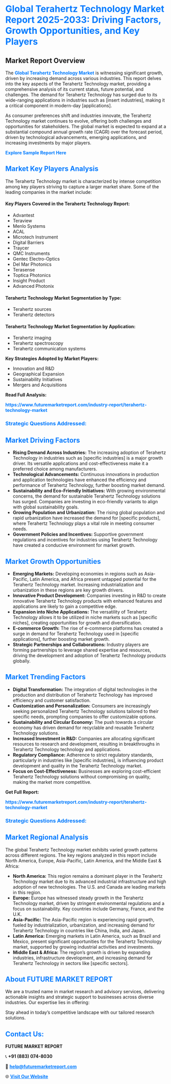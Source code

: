 <h1 style="color: #007BFF;">Global Terahertz Technology Market Report 2025-2033: Driving Factors, Growth Opportunities, and Key Players</h1>

<section id="overview">
<h2>Market Report Overview</h2>
<p>The <a href="https://www.futuremarketreport.com/industry-report/terahertz-technology-market" style="color: #007BFF; text-decoration: none;"><strong>Global Terahertz Technology Market</strong></a> is witnessing significant growth, driven by increasing demand across various industries. This report delves into the key aspects of the Terahertz Technology market, providing a comprehensive analysis of its current status, future potential, and challenges. The demand for Terahertz Technology has surged due to its wide-ranging applications in industries such as [insert industries], making it a critical component in modern-day [applications].</p>
<p>As consumer preferences shift and industries innovate, the Terahertz Technology market continues to evolve, offering both challenges and opportunities for stakeholders. The global market is expected to expand at a substantial compound annual growth rate (CAGR) over the forecast period, driven by technological advancements, emerging applications, and increasing investments by major players.</p>
</section>

<section id="overview">
<p><a href="https://www.futuremarketreport.com/request-sample/reportId=97623" style="color: #007BFF; text-decoration: none;"><strong>Explore Sample Report Here</strong></a></p>
</section>

<section id="key-players">
<h2 style="color: #007BFF;">Market Key Players Analysis</h2>
<p>The Terahertz Technology market is characterized by intense competition among key players striving to capture a larger market share. Some of the leading companies in the market include:</p>
<h4>Key Players Covered in the Terahertz Technology Report:</h4>
<ul><li>Advantest</li><li>Teraview</li><li>Menlo Systems</li><li>ACAL</li><li>Microtech Instrument</li><li>Digital Barriers</li><li>Traycer</li><li>QMC Instruments</li><li>Gentec Electro-Optics</li><li>Del Mar Photonics</li><li>Terasense</li><li>Toptica Photonics</li><li>Insight Product</li><li>Advanced Photonix</li></ul>
<h4>Terahertz Technology Market Segmentation by Type:</h4>
<ul><li>Terahertz sources</li><li>Terahertz detectors</li></ul>

<h4>Terahertz Technology Market Segmentation by Application:</h4>
<ul><li>Terahertz imaging</li><li>Terahertz spectroscopy</li><li>Terahertz communication systems</li></ul>
<p><strong>Key Strategies Adopted by Market Players:</strong></p>
<ul>
<li>Innovation and R&D</li>
<li>Geographical Expansion</li>
<li>Sustainability Initiatives</li>
<li>Mergers and Acquisitions</li>
</ul>
</section>

<section>
<p><strong>Read Full Analysis: </strong></p><a href="https://www.futuremarketreport.com/industry-report/terahertz-technology-market" style="color: #007BFF; text-decoration: none;"><strong>https://www.futuremarketreport.com/industry-report/terahertz-technology-market</strong></a>
<h3 style="color: #007BFF;">Strategic Questions Addressed:</h3>
</section>

<section id="driving-factors">
<h2 style="color: #007BFF;">Market Driving Factors</h2>
<ul>
<li><strong>Rising Demand Across Industries:</strong> The increasing adoption of Terahertz Technology in industries such as [specific industries] is a major growth driver. Its versatile applications and cost-effectiveness make it a preferred choice among manufacturers.</li>
<li><strong>Technological Advancements:</strong> Continuous innovations in production and application technologies have enhanced the efficiency and performance of Terahertz Technology, further boosting market demand.</li>
<li><strong>Sustainability and Eco-Friendly Initiatives:</strong> With growing environmental concerns, the demand for sustainable Terahertz Technology solutions has surged. Companies are investing in eco-friendly variants to align with global sustainability goals.</li>
<li><strong>Growing Population and Urbanization:</strong> The rising global population and rapid urbanization have increased the demand for [specific products], where Terahertz Technology plays a vital role in meeting consumer needs.</li>
<li><strong>Government Policies and Incentives:</strong> Supportive government regulations and incentives for industries using Terahertz Technology have created a conducive environment for market growth.</li>
</ul>
</section>

<section id="growth-opportunities">
<h2 style="color: #007BFF;">Market Growth Opportunities</h2>
<ul>
<li><strong>Emerging Markets:</strong> Developing economies in regions such as Asia-Pacific, Latin America, and Africa present untapped potential for the Terahertz Technology market. Increasing industrialization and urbanization in these regions are key growth drivers.</li>
<li><strong>Innovative Product Development:</strong> Companies investing in R&D to create innovative Terahertz Technology products with enhanced features and applications are likely to gain a competitive edge.</li>
<li><strong>Expansion into Niche Applications:</strong> The versatility of Terahertz Technology allows it to be utilized in niche markets such as [specific niches], creating opportunities for growth and diversification.</li>
<li><strong>E-commerce Growth:</strong> The rise of e-commerce platforms has created a surge in demand for Terahertz Technology used in [specific applications], further boosting market growth.</li>
<li><strong>Strategic Partnerships and Collaborations:</strong> Industry players are forming partnerships to leverage shared expertise and resources, driving the development and adoption of Terahertz Technology products globally.</li>
</ul>
</section>

<section id="trending-factors">
<h2 style="color: #007BFF;">Market Trending Factors</h2>
<ul>
<li><strong>Digital Transformation:</strong> The integration of digital technologies in the production and distribution of Terahertz Technology has improved efficiency and customer satisfaction.</li>
<li><strong>Customization and Personalization:</strong> Consumers are increasingly seeking personalized Terahertz Technology solutions tailored to their specific needs, prompting companies to offer customizable options.</li>
<li><strong>Sustainability and Circular Economy:</strong> The push towards a circular economy has driven demand for recyclable and reusable Terahertz Technology solutions.</li>
<li><strong>Increased Investment in R&D:</strong> Companies are allocating significant resources to research and development, resulting in breakthroughs in Terahertz Technology technology and applications.</li>
<li><strong>Regulatory Compliance:</strong> Adherence to strict regulatory standards, particularly in industries like [specific industries], is influencing product development and quality in the Terahertz Technology market.</li>
<li><strong>Focus on Cost-Effectiveness:</strong> Businesses are exploring cost-efficient Terahertz Technology solutions without compromising on quality, making the market more competitive.</li>
</ul>
</section>

<section>
<p><strong>Get Full Report: </strong></p><a href="https://www.futuremarketreport.com/industry-report/terahertz-technology-market" style="color: #007BFF; text-decoration: none;"><strong>https://www.futuremarketreport.com/industry-report/terahertz-technology-market</strong></a>
<h3 style="color: #007BFF;">Strategic Questions Addressed:</h3>
</section>


<section id="regional-analysis">
<h2 style="color: #007BFF;">Market Regional Analysis</h2>
<p>The global Terahertz Technology market exhibits varied growth patterns across different regions. The key regions analyzed in this report include North America, Europe, Asia-Pacific, Latin America, and the Middle East & Africa:</p>
<ul>
<li><strong>North America:</strong> This region remains a dominant player in the Terahertz Technology market due to its advanced industrial infrastructure and high adoption of new technologies. The U.S. and Canada are leading markets in this region.</li>
<li><strong>Europe:</strong> Europe has witnessed steady growth in the Terahertz Technology market, driven by stringent environmental regulations and a focus on sustainability. Key countries include Germany, France, and the U.K.</li>
<li><strong>Asia-Pacific:</strong> The Asia-Pacific region is experiencing rapid growth, fueled by industrialization, urbanization, and increasing demand for Terahertz Technology in countries like China, India, and Japan.</li>
<li><strong>Latin America:</strong> Emerging markets in Latin America, such as Brazil and Mexico, present significant opportunities for the Terahertz Technology market, supported by growing industrial activities and investments.</li>
<li><strong>Middle East & Africa:</strong> The region’s growth is driven by expanding industries, infrastructure development, and increasing demand for Terahertz Technology in sectors like [specific sectors].</li>
</ul>
</section>

<footer>
<h2 style="color: #007BFF;">About FUTURE MARKET REPORT</h2>
<p>We are a trusted name in market research and advisory services, delivering actionable insights and strategic support to businesses across diverse industries. Our expertise lies in offering:</p>

<p>Stay ahead in today’s competitive landscape with our tailored research solutions.</p>

<h2 style="color: #007BFF;">Contact Us:</h2>
<p><strong>FUTURE MARKET REPORT</strong></p>
<p>📞 <strong>+91 (883) 074-8030</strong></p>
<p>📧 <strong><a href="mailto:help@futuremarketreport.com" style="color: #007BFF;">help@futuremarketreport.com</a></strong></p>
<p>🌐 <strong><a href="https://www.futuremarketreport.com/" style="color: #007BFF;">Visit Our Website</a></strong></p>
</footer>